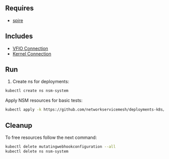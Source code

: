 ## Requires

- [spire](../spire)

## Includes

- [VFIO Connection](../use-cases/Vfio2Noop)
- [Kernel Connection](../use-cases/SriovKernel2Noop)

## Run

1. Create ns for deployments:
```bash
kubectl create ns nsm-system
```

Apply NSM resources for basic tests:
```bash
kubectl apply -k https://github.com/networkservicemesh/deployments-k8s/examples/sriov?ref=384d573ec7cfd25331440d6a6de60924c5caf379
```

## Cleanup

To free resources follow the next command:
```bash
kubectl delete mutatingwebhookconfiguration --all
kubectl delete ns nsm-system
```
